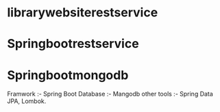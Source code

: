 # librarywebsiterestservice
# Springbootrestservice
# Springbootmongodb


Framwork :- Spring Boot
Database :- Mangodb
other tools :-  Spring Data JPA, Lombok.
